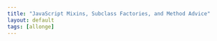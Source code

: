 ```yaml
---
title: "JavaScript Mixins, Subclass Factories, and Method Advice"
layout: default
tags: [allonge]
---
```

